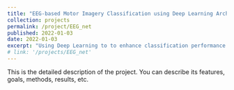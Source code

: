 ```yaml
---
title: "EEG-based Motor Imagery Classification using Deep Learning Architectures"
collection: projects
permalink: /project/EEG_net
published: 2022-01-03
date: 2022-01-03
excerpt: "Using Deep Learning to to enhance classification performance of EEG data used for brain-computer interfaces"
# link: '/projects/EEG_net'
---
```


This is the detailed description of the project. You can describe its features, goals, methods, results, etc.

